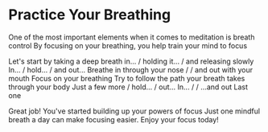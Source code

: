 # Practice Your Breathing
One of the most important elements when it comes to meditation is breath control
By focusing on your breathing, you help train your mind to focus

Let's start by taking a deep breath in... / holding it... / and releasing slowly
In... / hold... / and out...
Breathe in through your nose / / and out with your mouth
Focus on your breathing
Try to follow the path your breath takes through your body
Just a few more / hold... / out...
In... / / ...and out
Last one

Great job! You've started building up your powers of focus
Just one mindful breath a day can make focusing easier.
Enjoy your focus today!